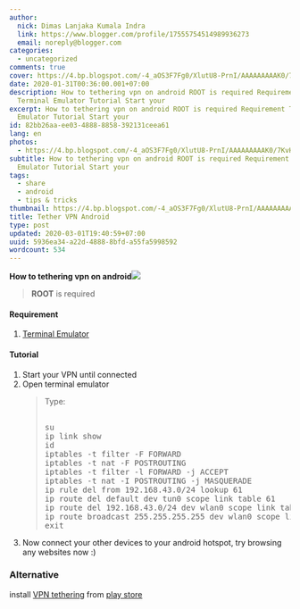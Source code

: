 ```yaml
---
author:
  nick: Dimas Lanjaka Kumala Indra
  link: https://www.blogger.com/profile/17555754514989936273
  email: noreply@blogger.com
categories:
  - uncategorized
comments: true
cover: https://4.bp.blogspot.com/-4_aOS3F7Fg0/XlutU8-PrnI/AAAAAAAAAK0/7KvHUpX78WQw8a-2MYQjo-P1Oq9Mv1zTACLcBGAsYHQ/s1600/imgingest-2117968900021071073.png
date: 2020-01-31T00:36:00.001+07:00
description: How to tethering vpn on android ROOT is required Requirement
  Terminal Emulator Tutorial Start your
excerpt: How to tethering vpn on android ROOT is required Requirement Terminal
  Emulator Tutorial Start your
id: 82bb26aa-ee03-4888-8858-392131ceea61
lang: en
photos:
  - https://4.bp.blogspot.com/-4_aOS3F7Fg0/XlutU8-PrnI/AAAAAAAAAK0/7KvHUpX78WQw8a-2MYQjo-P1Oq9Mv1zTACLcBGAsYHQ/s1600/imgingest-2117968900021071073.png
subtitle: How to tethering vpn on android ROOT is required Requirement Terminal
  Emulator Tutorial Start your
tags:
  - share
  - android
  - tips & tricks
thumbnail: https://4.bp.blogspot.com/-4_aOS3F7Fg0/XlutU8-PrnI/AAAAAAAAAK0/7KvHUpX78WQw8a-2MYQjo-P1Oq9Mv1zTACLcBGAsYHQ/s1600/imgingest-2117968900021071073.png
title: Tether VPN Android
type: post
updated: 2020-03-01T19:40:59+07:00
uuid: 5936ea34-a22d-4888-8bfd-a55fa5998592
wordcount: 534
---
```


<div dir="ltr" style="text-align: left;" trbidi="on">  <b>How to tethering vpn on android</b><a href="https://4.bp.blogspot.com/-4_aOS3F7Fg0/XlutU8-PrnI/AAAAAAAAAK0/7KvHUpX78WQw8a-2MYQjo-P1Oq9Mv1zTACLcBGAsYHQ/s1600/imgingest-2117968900021071073.png" imageanchor="1" rel="noopener noreferer nofollow"><img border="0" src="https://4.bp.blogspot.com/-4_aOS3F7Fg0/XlutU8-PrnI/AAAAAAAAAK0/7KvHUpX78WQw8a-2MYQjo-P1Oq9Mv1zTACLcBGAsYHQ/s1600/imgingest-2117968900021071073.png" data-original-width="300" data-original-height="300"></a>  <br>  <blockquote>    <b>ROOT</b> is required</blockquote>  <h4 style="text-align: left;">    Requirement</h4>  <div style="text-align: left;">  </div>  <ol style="text-align: left;">    <li><a href="https://play.google.com/store/apps/details?id=jackpal.androidterm&amp;hl=in" rel="noopener noreferer nofollow" target="_blank">Terminal Emulator</a></li>  </ol>  <h4 style="text-align: left;">    Tutorial</h4>  <div style="text-align: left;">  </div>  <ol style="text-align: left;">    <li>Start your VPN until connected</li>    <li>Open terminal emulator</li>   <blockquote>    Type:<br>    <pre><br>su<br>ip link show<br>id<br>iptables -t filter -F FORWARD<br>iptables -t nat -F POSTROUTING<br>iptables -t filter -l FORWARD -j ACCEPT<br>iptables -t nat -I POSTROUTING -j MASQUERADE<br>ip rule del from 192.168.43.0/24 lookup 61<br>ip route del default dev tun0 scope link table 61<br>ip route del 192.168.43.0/24 dev wlan0 scope link table 61<br>ip route broadcast 255.255.255.255 dev wlan0 scope link table 61<br>exit<br></pre>  </blockquote>  <li>Now connect your other devices to your android hotspot, try browsing any websites now :)</li></ol><h3>Alternative</h3><p>  install <a href="https://play.google.com/store/apps/details?id=com.ardadem.vpntethering&amp;hl=en" target="_blank" rel="noopener noreferer nofollow">VPN tethering</a> from <a href="https://play.google.com/store/apps/details?id=com.ardadem.vpntethering&amp;hl=en" target="_blank" rel="noopener noreferer nofollow">play store</a></p></div>
